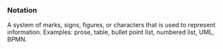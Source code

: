 ### Notation

A system of marks, signs, figures, or characters that is used to represent information. Examples: prose, table, bullet point list, numbered list, UML, BPMN.


